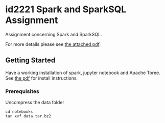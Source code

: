 # id2221 Spark and SparkSQL Assignment

Assignment concerning Spark and SparkSQL.

For more details please see [the attached pdf](lab2.pdf).

## Getting Started

Have a working installation of spark, jupyter notebook and Apache Toree.
See [the pdf](lab2.pdf) for install instructions.

### Prerequisites

Uncompress the data folder

```
cd notebooks
tar xvf data.tar.bz2
```

